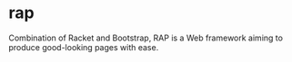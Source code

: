 # rap
Combination of Racket and Bootstrap, RAP is a Web framework aiming to produce good-looking pages with ease.
